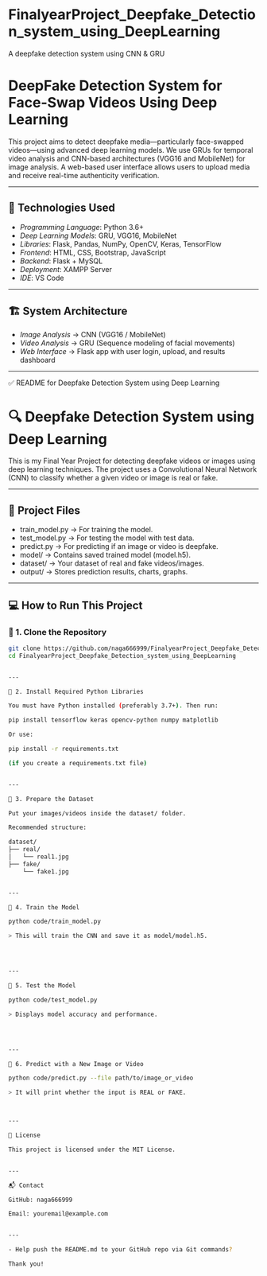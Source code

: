 # FinalyearProject_Deepfake_Detection_system_using_DeepLearning
A deepfake detection system using CNN &amp; GRU


# DeepFake Detection System for Face-Swap Videos Using Deep Learning

This project aims to detect deepfake media—particularly face-swapped videos—using advanced deep learning models. We use GRUs for temporal video analysis and CNN-based architectures (VGG16 and MobileNet) for image analysis. A web-based user interface allows users to upload media and receive real-time authenticity verification.

---

## 🧠 Technologies Used

- *Programming Language*: Python 3.6+
- *Deep Learning Models*: GRU, VGG16, MobileNet
- *Libraries*: Flask, Pandas, NumPy, OpenCV, Keras, TensorFlow
- *Frontend*: HTML, CSS, Bootstrap, JavaScript
- *Backend*: Flask + MySQL
- *Deployment*: XAMPP Server
- *IDE*: VS Code

---

## 🏗 System Architecture

- *Image Analysis* → CNN (VGG16 / MobileNet)
- *Video Analysis* → GRU (Sequence modeling of facial movements)
- *Web Interface* → Flask app with user login, upload, and results dashboard

---

✅ README for Deepfake Detection System using Deep Learning

# 🔍 Deepfake Detection System using Deep Learning

This is my Final Year Project for detecting deepfake videos or images using deep learning techniques. The project uses a Convolutional Neural Network (CNN) to classify whether a given video or image is real or fake.

---

## 📁 Project Files

- train_model.py → For training the model.
- test_model.py → For testing the model with test data.
- predict.py → For predicting if an image or video is deepfake.
- model/ → Contains saved trained model (model.h5).
- dataset/ → Your dataset of real and fake videos/images.
- output/ → Stores prediction results, charts, graphs.

---

## 💻 How to Run This Project

### 🔹 1. Clone the Repository

```bash
git clone https://github.com/naga666999/FinalyearProject_Deepfake_Detection_system_using_DeepLearning.git
cd FinalyearProject_Deepfake_Detection_system_using_DeepLearning


---

🔹 2. Install Required Python Libraries

You must have Python installed (preferably 3.7+). Then run:

pip install tensorflow keras opencv-python numpy matplotlib

Or use:

pip install -r requirements.txt

(if you create a requirements.txt file)


---

🔹 3. Prepare the Dataset

Put your images/videos inside the dataset/ folder.

Recommended structure:

dataset/
├── real/
│   └── real1.jpg
├── fake/
    └── fake1.jpg


---

🔹 4. Train the Model

python code/train_model.py

> This will train the CNN and save it as model/model.h5.




---

🔹 5. Test the Model

python code/test_model.py

> Displays model accuracy and performance.




---

🔹 6. Predict with a New Image or Video

python code/predict.py --file path/to/image_or_video

> It will print whether the input is REAL or FAKE.



---

📃 License

This project is licensed under the MIT License.


---

📬 Contact

GitHub: naga666999

Email: youremail@example.com


---

- Help push the README.md to your GitHub repo via Git commands?

Thank you!
